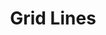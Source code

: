 ---
title: Grid Lines
position:
parameters:
  - name:
    content:
content_markdown:

left_code_blocks:
  - code_block: |-
      {
          "data": {
              "columns": [
                  ["sample", 30, 200, 100, 400, 150, 250, 120, 200]
              ]
          },
          "grid": {
              "x": {
                  "show": false
              },
              "y": {
                  "show": false
              }
          }
      }
    title: Input JSON
    language: json
  - code_block: |-
      chart.do('show grid x')
      chart.do('show grid Y')
    title: Config
    language: javascript

right_code_blocks:
  - code_block: |-
      {
                "data": {
                    "columns": [
                        ["sample", 30, 200, 100, 400, 150, 250, 120, 200]
                    ]
                },
                "grid": {
                    "x": {
                        "show": true
                    },
                    "y": {
                        "show": true
                    }
                }
            }
    title: Output
    language: json
---